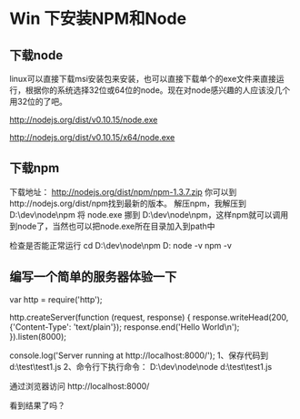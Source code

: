 # Win 下安装NPM和Node

## 下载node 

linux可以直接下载msi安装包来安装，也可以直接下载单个的exe文件来直接运行，根据你的系统选择32位或64位的node。现在对node感兴趣的人应该没几个用32位的了吧。

http://nodejs.org/dist/v0.10.15/node.exe

http://nodejs.org/dist/v0.10.15/x64/node.exe

## 下载npm 
下载地址： http://nodejs.org/dist/npm/npm-1.3.7.zip 
你可以到http://nodejs.org/dist/npm找到最新的版本。 
解压npm，我解压到 D:\dev\node\npm 
将 node.exe 挪到 D:\dev\node\npm，这样npm就可以调用到node了，当然也可以把node.exe所在目录加入到path中

检查是否能正常运行 
cd D:\dev\node\npm 
D: 
node -v 
npm -v

## 编写一个简单的服务器体验一下

var http = require('http');
 
http.createServer(function (request, response) {
    response.writeHead(200, {'Content-Type': 'text/plain'});
    response.end('Hello World\n');
}).listen(8000);
 
console.log('Server running at http://localhost:8000/');
1、保存代码到 d:\test\test1.js 
2、命令行下执行命令： 
D:\dev\node\node d:\test\test1.js

通过浏览器访问 http://localhost:8000/

看到结果了吗？